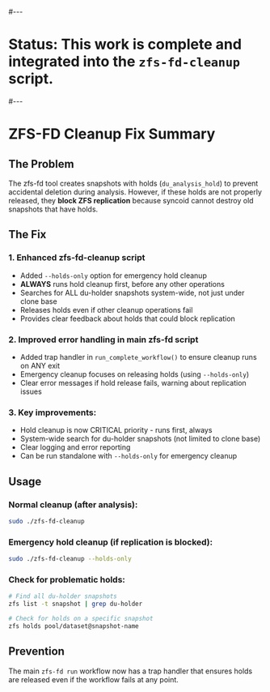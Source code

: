 #---
# **Status**: This work is complete and integrated into the `zfs-fd-cleanup` script.
#---

# ZFS-FD Cleanup Fix Summary

## The Problem
The zfs-fd tool creates snapshots with holds (`du_analysis_hold`) to prevent accidental deletion during analysis. However, if these holds are not properly released, they **block ZFS replication** because syncoid cannot destroy old snapshots that have holds.

## The Fix

### 1. Enhanced zfs-fd-cleanup script
- Added `--holds-only` option for emergency hold cleanup
- **ALWAYS** runs hold cleanup first, before any other operations
- Searches for ALL du-holder snapshots system-wide, not just under clone base
- Releases holds even if other cleanup operations fail
- Provides clear feedback about holds that could block replication

### 2. Improved error handling in main zfs-fd script
- Added trap handler in `run_complete_workflow()` to ensure cleanup runs on ANY exit
- Emergency cleanup focuses on releasing holds (using `--holds-only`)
- Clear error messages if hold release fails, warning about replication issues

### 3. Key improvements:
- Hold cleanup is now CRITICAL priority - runs first, always
- System-wide search for du-holder snapshots (not limited to clone base)
- Clear logging and error reporting
- Can be run standalone with `--holds-only` for emergency cleanup

## Usage

### Normal cleanup (after analysis):
```bash
sudo ./zfs-fd-cleanup
```

### Emergency hold cleanup (if replication is blocked):
```bash
sudo ./zfs-fd-cleanup --holds-only
```

### Check for problematic holds:
```bash
# Find all du-holder snapshots
zfs list -t snapshot | grep du-holder

# Check for holds on a specific snapshot
zfs holds pool/dataset@snapshot-name
```

## Prevention
The main `zfs-fd run` workflow now has a trap handler that ensures holds are released even if the workflow fails at any point.
